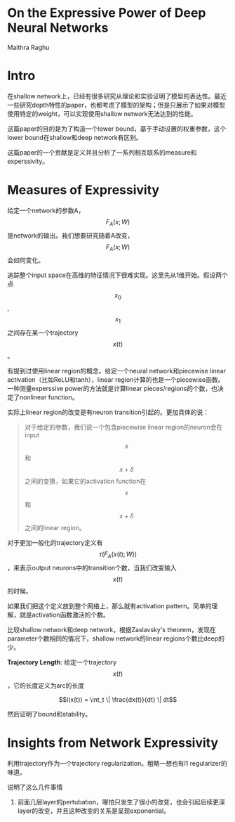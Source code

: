# On the Expressive Power of Deep Neural Networks

Maithra Raghu

# Intro

在shallow network上，已经有很多研究从理论和实验证明了模型的表达性。最近一些研究depth特性的paper，也都考虑了模型的架构；但是只展示了如果对模型使用特定的weight，可以实现使用shallow network无法达到的性能。

这篇paper的目的是为了构造一个lower bound，基于手动设置的权重参数，这个lower bound在shallow和deep network有区别。

这篇paper的一个贡献是定义并且分析了一系列相互联系的measure和experssivity。

# Measures of Expressivity

给定一个network的参数A，$$F_A(x;W)$$是network的输出。我们想要研究随着A改变，$$F_A(x;W)$$会如何变化。

追踪整个input space在高维的特征情况下很难实现。这里先从1维开始。假设两个点$$x_0$$,$$x_1$$之间存在某一个trajectory $$x(t)$$。

有提到过使用linear region的概念。给定一个neural network和piecewise linear activation（比如ReLU和tanh），linear region计算的也是一个piecewise函数。一种测量experssive power的方法就是计算linear pieces/regions的个数，也决定了nonlinear function。

实际上linear region的改变是有neuron transition引起的。更加具体的说：

> 对于给定的参数，我们说一个包含piecewise linear region的neuron会在input $$x$$和$$x+\delta$$之间的变换，如果它的activation function在$$x$$和$$x+\delta$$之间的linear region。

对于更加一般化的trajectory定义有$$\tau(F_A(x(t); W))$$，来表示output neurons中的transition个数，当我们改变输入$$x(t)$$的时候。

如果我们把这个定义放到整个网络上，那么就有activation pattern。简单的理解，就是activation函数激活的个数。

比较shallow network和deep network，根据Zaslavsky's theorem，发现在parameter个数相同的情况下，shallow network的linear regions个数比deep的少。

**Trajectory Length**: 给定一个trajectory $$x(t)$$，它的长度定义为arc的长度

$$l(x(t)) = \int_t \| \frac{dx(t)}{dt} \| dt$$

然后证明了bound和stability。

# Insights from Network Expressivity

利用trajectory作为一个trajectory regularization。粗略一想也有l1 regularizer的味道。

说明了这么几件事情

1. 前面几层layer的pertubation，哪怕只发生了很小的改变，也会引起后续更深layer的改变，并且这种改变的关系是呈现exponential。
